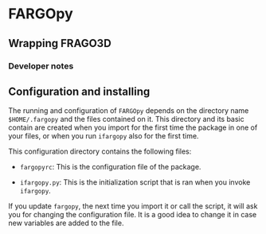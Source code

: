 # FARGOpy
## Wrapping FRAGO3D
### Developer notes

## Configuration and installing

The running and configuration of `FARGOpy` depends on the directory name `$HOME/.fargopy` 
and the files contained on it. This directory and its basic contain are created when 
you import for the first time the package in one of your files, or when you run `ifargopy` also 
for the first time.

This configuration directory contains the following files:

- `fargopyrc`: This is the configuration file of the package.

- `ifargopy.py`: This is the initialization script that is ran when you invoke `ifargopy`.

If you update `fargopy`, the next time you import it or call the script, it will ask you 
for changing the configuration file. It is a good idea to change it in case new variables
are added to the file.